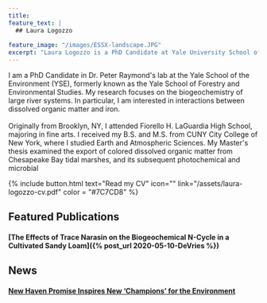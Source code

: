 ```yaml
---
title: 
feature_text: |
  ## Laura Logozzo
  
feature_image: "/images/ESSX-landscape.JPG"
excerpt: "Laura Logozzo is a PhD Candidate at Yale University School of the Environment"
---
```


I am a PhD Candidate in Dr. Peter Raymond's lab at the Yale School of the Environment (YSE), formerly known as 
  the Yale School of Forestry and Environmental Studies. 
  My research focuses on the biogeochemistry of large river
  systems. In particular, I am interested in interactions between dissolved organic
  matter and iron.
  <br><br>
  Originally from Brooklyn, NY, I attended Fiorello H. LaGuardia High School, majoring in fine arts.
  I received my B.S. and M.S. from CUNY City College of New York, where I studied Earth 
  and Atmospheric Sciences. My Master's thesis examined the export of colored dissolved 
  organic matter from Chesapeake Bay tidal marshes, and its subsequent photochemical and microbial 

{% include button.html text="Read my CV" icon="" link="/assets/laura-logozzo-cv.pdf" color = "#7C7CD8" %}

## Featured Publications

#### [The Effects of Trace Narasin on the Biogeochemical N-Cycle in a Cultivated Sandy Loam]({% post_url 2020-05-10-DeVries %})

## News

#### <a href = "https://environment.yale.edu/news/article/new-haven-promise-introduces-students-to-environmental-studies/" target="_blank"> New Haven Promise Inspires New ‘Champions’ for the Environment</a>